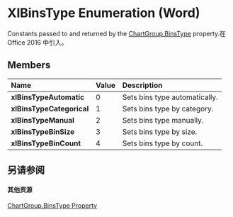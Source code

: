 
# XlBinsType Enumeration (Word)

Constants passed to and returned by the [ChartGroup.BinsType](a403cac5-a397-e202-1dda-5b31e3815ef0.md) property.在 Office 2016 中引入。


## Members



|**Name**|**Value**|**Description**|
|:-----|:-----|:-----|
|**xlBinsTypeAutomatic**|0|Sets bins type automatically.|
|**xlBinsTypeCategorical**|1|Sets bins type by category.|
|**xlBinsTypeManual**|2|Sets bins type manually.|
|**xlBinsTypeBinSize**|3|Sets bins type by size.|
|**xlBinsTypeBinCount**|4|Sets bins type by count.|

## 另请参阅


#### 其他资源


[ChartGroup.BinsType Property](a403cac5-a397-e202-1dda-5b31e3815ef0.md)